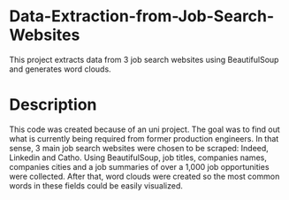 # Data-Extraction-from-Job-Search-Websites
This project extracts data from 3 job search websites using BeautifulSoup and generates word clouds.

# Description
This code was created because of an uni project. The goal was to find out what is currently being required from former production engineers. In that sense, 3 main job search websites were chosen to be scraped: Indeed, Linkedin and Catho. Using BeautifulSoup, job titles, companies names, companies cities and a job summaries of over a 1,000 job opportunities were collected. After that, word clouds were created so the most common words in these fields could be easily visualized.
